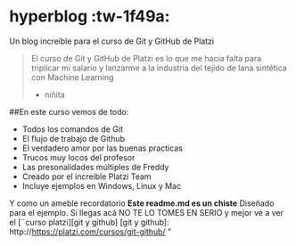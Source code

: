# hyperblog :tw-1f49a:
Un blog increible para el curso de Git y GitHub de Platzi
>El curso de Git y GitHub de Platzi es lo que me  hacia falta para triplicar mi salario y lanzarme a la industria del tejido de lana sintética con Machine Learning 
> - niñita

##En este curso vemos de todo:
* Todos los comandos de Git
* El flujo de trabajo de Github
* El verdadero amor por las buenas practicas
* Trucos muy locos del profesor
* Las presonalidades múltiples de Freddy
* Creado por el increible Platzi Team
* Incluye ejemplos en Windows, Linux y Mac

Y como un ameble recordatorio **Este readme.md es un chiste** Diseñado para el ejemplo. Si llegas acá NO TE LO TOMES EN SERIO y mejor ve a ver  el  [¨curso platzi][git y github]
[git y github]: http://https://platzi.com/cursos/git-github/ "
